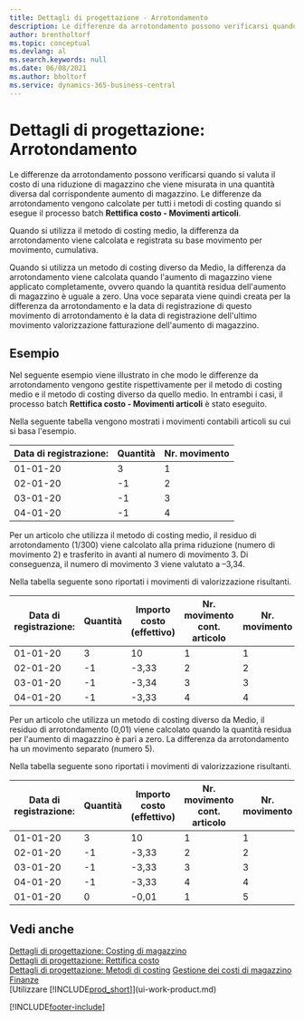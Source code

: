 ```yaml
---
title: Dettagli di progettazione - Arrotondamento
description: Le differenze da arrotondamento possono verificarsi quando si valuta il costo di una riduzione di magazzino che viene misurata in una quantità diversa dal corrispondente aumento di magazzino.
author: brentholtorf
ms.topic: conceptual
ms.devlang: al
ms.search.keywords: null
ms.date: 06/08/2021
ms.author: bholtorf
ms.service: dynamics-365-business-central
---
```

# <a name="design-details-rounding"></a>Dettagli di progettazione: Arrotondamento
Le differenze da arrotondamento possono verificarsi quando si valuta il costo di una riduzione di magazzino che viene misurata in una quantità diversa dal corrispondente aumento di magazzino. Le differenze da arrotondamento vengono calcolate per tutti i metodi di costing quando si esegue il processo batch **Rettifica costo - Movimenti articoli**.  

 Quando si utilizza il metodo di costing medio, la differenza da arrotondamento viene calcolata e registrata su base movimento per movimento, cumulativa.  

 Quando si utilizza un metodo di costing diverso da Medio, la differenza da arrotondamento viene calcolata quando l'aumento di magazzino viene applicato completamente, ovvero quando la quantità residua dell'aumento di magazzino è uguale a zero. Una voce separata viene quindi creata per la differenza da arrotondamento e la data di registrazione di questo movimento di arrotondamento è la data di registrazione dell'ultimo movimento valorizzazione fatturazione dell'aumento di magazzino.  

## <a name="example"></a>Esempio
 Nel seguente esempio viene illustrato in che modo le differenze da arrotondamento vengono gestite rispettivamente per il metodo di costing medio e il metodo di costing diverso da quello medio. In entrambi i casi, il processo batch **Rettifica costo - Movimenti articoli** è stato eseguito.  

 Nella seguente tabella vengono mostrati i movimenti contabili articoli su cui si basa l'esempio.  

|Data di registrazione:|Quantità|Nr. movimento|  
|------------------|--------------|---------------|  
|01-01-20|3|1|  
|02-01-20|-1|2|  
|03-01-20|-1|3|  
|04-01-20|-1|4|  

 Per un articolo che utilizza il metodo di costing medio, il residuo di arrotondamento (1/300) viene calcolato alla prima riduzione (numero di movimento 2) e trasferito in avanti al numero di movimento 3. Di conseguenza, il numero di movimento 3 viene valutato a –3,34.  

 Nella tabella seguente sono riportati i movimenti di valorizzazione risultanti.  

|Data di registrazione:|Quantità|Importo costo (effettivo)|Nr. movimento cont. articolo|Nr. movimento|  
|------------------|--------------|----------------------------|---------------------------|---------------|  
|01-01-20|3|10|1|1|  
|02-01-20|-1|-3,33|2|2|  
|03-01-20|-1|-3,34|3|3|  
|04-01-20|-1|-3,33|4|4|  

 Per un articolo che utilizza un metodo di costing diverso da Medio, il residuo di arrotondamento (0,01) viene calcolato quando la quantità residua per l'aumento di magazzino è pari a zero. La differenza da arrotondamento ha un movimento separato (numero 5).  

 Nella tabella seguente sono riportati i movimenti di valorizzazione risultanti.  

|Data di registrazione:|Quantità|Importo costo (effettivo)|Nr. movimento cont. articolo|Nr. movimento|  
|------------------|--------------|----------------------------|---------------------------|---------------|  
|01-01-20|3|10|1|1|  
|02-01-20|-1|-3,33|2|2|  
|03-01-20|-1|-3,33|3|3|  
|04-01-20|-1|-3,33|4|4|  
|01-01-20|0|-0,01|1|5|  

## <a name="see-also"></a>Vedi anche
 [Dettagli di progettazione: Costing di magazzino](design-details-inventory-costing.md)   
 [Dettagli di progettazione: Rettifica costo](design-details-cost-adjustment.md)   
 [Dettagli di progettazione: Metodi di costing](design-details-costing-methods.md) [Gestione dei costi di magazzino](finance-manage-inventory-costs.md)  
 [Finanze](finance.md)  
 [Utilizzare [!INCLUDE[prod_short](includes/prod_short.md)]](ui-work-product.md)


[!INCLUDE[footer-include](includes/footer-banner.md)]
